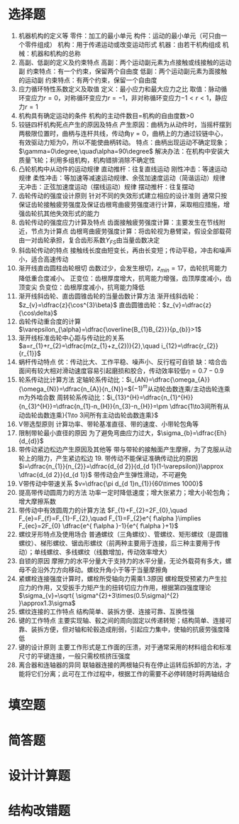# 选择题
1. 机器机构的定义等
	零件：加工的最小单元
	构件：运动的最小单元（可只由一个零件组成）
	机构：用于传递运动或改变运动形式
	机器：由若干机构组成
	机械：机器和机构的总称
2. 高副、低副的定义及约束特点
	高副：两个运动副元素为点接触或线接触的运动副
		约束特点：有一个约束，保留两个自由度
	低副：两个运动副元素为面接触的运动副
		约束特点：有两个约束，保留一个自由度
3. 应力循环特性系数定义及取值
	定义：最小应力和最大应力之比
	取值：脉动循环变应力$r=0$，对称循环变应力$r=-1$，非对称循环变应力$-1<r<1$，静应力$r=1$
4. 机构具有确定运动的条件
	机构的主动件数目=机构的自由度数>0
5. 铰链四杆机构死点产生的原因及特点
	产生原因：曲柄为从动件时，当摇杆摆到两极限位置时，曲柄与连杆共线，传动角$\gamma=0$，曲柄上的力通过铰链中心，有效驱动力矩为0，所以不能使曲柄转动。
	特点：曲柄出现运动不确定现象；$\gamma=0\degree,\quad\alpha=90\degree$
	解决办法：在机构中安装大质量飞轮；利用多组机构，机构错排消除不确定性
6. 凸轮机构中从动件的运动规律
	直动推杆：往复直线运动
		刚性冲击：等速运动规律
		柔性冲击：等加速等减速运动规律、余弦加速度运动（简谐运动）规律
		无冲击：正弦加速度运动（摆线运动）规律
	摆动推杆：往复摆动
7. 齿轮传动的强度设计原则
	针对不同的失效形式建立相应的设计准则
	通常只按保证齿轮接触疲劳强度及保证齿根弯曲疲劳强度进行计算，采取相应措施，增强齿轮抗其他失效形式的能力
8. 齿轮传动的强度应力计算及特点
	齿面接触疲劳强度计算：主要发生在节线附近，节点为计算点
	齿根弯曲疲劳强度计算：将齿轮视为悬臂梁，假设全部载荷由一对齿轮承担，复合齿形系数$Y_{FS}$由当量齿数决定
9. 斜齿轮传动的特点
	接触线长度由短变长，再由长变短；传动平稳，冲击和噪声小，适合高速传动
10. 渐开线直齿圆柱齿轮根切
	齿数过少，会发生根切，$z_{min}=17$，齿轮抗弯能力降低重合度减小。
	正变位：齿根厚度增大，抗弯能力增强，齿顶厚度减小，齿顶变尖
	负变位：齿根厚度减小，抗弯能力降低
11. 渐开线斜齿轮、直齿圆锥齿轮的当量齿数计算方法
	渐开线斜齿轮：$z_{v}=\dfrac{z}{\cos^{3}\beta}$
	直齿圆锥齿轮：$z_{v}=\dfrac{z}{\cos\delta}$
12. 齿轮传动重合度的计算
	$\varepsilon_{\alpha}=\dfrac{\overline{B_{1}B_{2}}}{p_{b}}>1$
13. 渐开线标准齿轮中心距与传动比的关系
	$a=r_{1}+r_{2}=\dfrac{m(z_{1}+z_{2})}{2},\quad i_{12}=\dfrac{r_{2}}{r_{1}}$
14. 蜗杆传动特点
	优：传动比大、工作平稳、噪声小、反行程可自锁
	缺：啮合齿面间有较大相对滑动速度容易引起磨损和胶合，传动效率较低$\eta=0.7-0.9$
15. 轮系传动比计算方法
	定轴轮系传动比：$i_{AN}=\dfrac{\omega_{A}}{\omega_{N}}=\dfrac{n_{A}}{n_{N}}=$$(-1)^{m}$从动轮齿数连乘/主动齿轮连乘    m为外啮合数
	周转轮系传动比：$i_{13}^{H}=\dfrac{n_{1}^{H}}{n_{3}^{H}}=\dfrac{n_{1}-n_{H}}{n_{3}-n_{H}}=\pm \dfrac{1\to3间所有从动齿轮齿数连乘}{1\to 3间所有主动齿轮齿数连乘}$
16. V带选型原则
	计算功率、带轮基准直径、带的速度、小带轮包角等
17. 限制带轮最小直径的原因
	为了避免弯曲应力过大，$\sigma_{b}=\dfrac{Eh}{d_{d}}$
18. 带传动紧边松边产生原因及其他等
	带与带轮的接触面产生摩擦，为了克服从动轮上的阻力，产生紧边松边
	19. 带传动不能保证准确传动比的原因
	$i=\dfrac{n_{1}}{n_{2}}=\dfrac{d_{d 2}}{d_{d 1}(1-\varepsilon)}\approx \dfrac{d_{d 2}}{d_{d 1}}$
	带传动会产生弹性滑动，不可避免
20. V带传动中带速关系
	$v=\dfrac{\pi d_{d 1}n_{1}}{60\times 1000}$
21. 提高带传动圆周力的方法
	功率一定时降低速度；增大张紧力；增大小轮包角；增大摩擦系数
22. 带传动中有效圆周力的计算方法
	$F_{1}+F_{2}=2F_{0},\quad F_{e}=F_{f}=F_{1}-F_{2},\quad F_{1}=F_{2}e^{ f\alpha }\implies F_{ec}=2F_{0} \dfrac{e^{ f\alpha }-1}{e^{ f\alpha }+1}$
23. 螺纹牙形特点及使用场合
	普通螺纹（三角螺纹）、管螺纹、矩形螺纹（是圆锥螺纹）、梯形螺纹、锯齿形螺纹（前两种主要用于连接，后三种主要用于传动）；单线螺纹、多线螺纹（线数增加，传动效率增大）
24. 自锁的原因
	摩擦力的水平分量大于支持力的水平分量，无论外载荷有多大，螺母不会沿外力方向移动。螺纹升角小于等于当量摩擦角
25. 紧螺栓连接强度计算时，螺栓所受轴向力需乘1.3原因
	螺栓既受预紧力产生拉应力的作用，又受扳手力矩产生的扭转切应力作用，根据第四强度理论$\sigma_{v}=\sqrt{ \sigma^{2}+3\times(0.5\sigma)^{2} }\approx1.3\sigma$
26. 螺纹连接的工作特点
	结构简单、装拆方便、连接可靠、互换性强
27. 键的工作特点
	主要实现轴、毂之间的周向固定以传递转矩；结构简单、连接可靠、装拆方便，但对轴和轮毂造成削弱，引起应力集中，使轴的抗疲劳强度降低
28. 键的设计原则
	主要工作形式是工作面的压溃，对于通常采用的材料组合和标准尺寸的平键连接，一般只需校核挤压强度
29. 离合器和连轴器的异同
	联轴器连接的两根轴只有在停止运转后拆卸的方法，才能将它们分离；此可在工作过程中，根据工作的需要不必停转随时将两轴结合
# 填空题
# 简答题
# 设计计算题
# 结构改错题